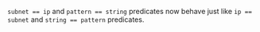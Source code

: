 `subnet == ip` and `pattern == string` predicates now behave just like `ip ==
subnet` and `string == pattern` predicates.
